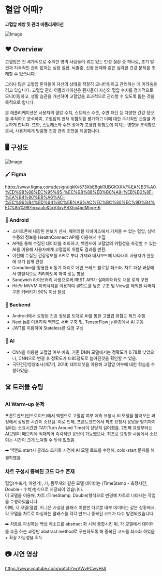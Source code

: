 #  혈압 어때?
**고혈압 예방 및 관리 애플리케이션**

![Image](https://github.com/user-attachments/assets/7c227a97-32d6-47f4-ac54-59c7ae50cf6f)

## ❤️ Overview
고혈압은 전 세계적으로 수백만 명의 사람들이 겪고 있는 만성 질환 중 하나로, 조기 발견과 지속적인 관리 없이는 심장 질환, 뇌졸중, 신장 문제와 같은 심각한 건강 문제를 초래할 수 있습니다. 

그러나 많은 고혈압 환자들이 자신의 상태를 적절히 모니터링하고 관리하는 데 어려움을 겪고 있습니다.
고혈압 관리 어플리케이션은 환자들이 자신의 혈압 수치를 정기적으로 모니터링하고, 생활 습관을 개선하여 고혈압을 효과적으로 관리할 수 있도록 돕는 것을 목적으로 합니다.

본 애플리케이션은 사용자의 혈압 수치, 스트레스 수준, 수면 패턴 등 다양한 건강 정보를 추적하고 분석하여, 고혈압의 현재 위험도를 평가하고 이에 대한 주기적인 관찰을 가능하게 합니다. 또한, 스트레스와 수면 장애가 고혈압 위험도에 미치는 영향을 분석함으로써, 사용자에게 맞춤형 건강 관리 조언을 제공합니다.

## 🖥️ 구성도
![Image](https://github.com/user-attachments/assets/3909e977-60db-4bbd-bb0e-d47594685c42)
### 🖌️ Figma
https://www.figma.com/design/iqkKv573XbE8gkRUBGKXKV/%EA%B3%A0%ED%98%88%EC%95%95-%EC%98%88%EB%B0%A9-%EB%B0%8F-%EA%B4%80%EB%A6%AC-%EC%96%B4%ED%94%8C%EB%A6%AC%EC%BC%80%EC%9D%B4%EC%85%98?m=auto&t=V3xvPBXho4jmMhge-6

### 📱 Android
* 스마트폰에 내장된 만보기 센서, 웨어러블 디바이스에서 가져올 수 있는 혈압, 심박수등의 정보를 HealthConnect API를 이용해서 수집
* API를 통해 수집된 데이터를 조회하고, 백엔드에 고혈압의 위험성을 측정할 수 있는 AI를 이용해 사용자에게 고혈압의 위험도 결과를 반환.
* 이전에 수집된 건강정보를 API로 부터 가져와 대시보드에 나타내어 사용자가 한눈에 보기 쉽게 편성
* Coroutine을 활용한 비동기 처리로 메인 쓰레드 블로킹 최소화. 차트 파싱 과정에서 병렬적으로 처리하도록 하여 성능 향상
* Sandwich 라이브러리 사용으로써 REST API가 실패하더라도 대응 로직 구현
* Hilt와 MVVM 아키텍처를 이용하여 결합도를 낮춘 구조 및 View를 제외한 나머지 구문 커버리지 90% 이상 달성

### 💽 Backend
* Android에서 요청된 건강 정보를 토대로 AI를 통한 고혈압 위험도 체크 수행
* Next js를 이용하여 백엔드 서버 구축 및, TensorFlow js 환경에서 AI 구동
* JWT를 이용하여 Stateless한 요청 구성

### 🤖 AI
* CNN을 이용한 고혈압 여부 예측, 기존 DNN 모델에서는 정확도가 0.78로 낮았으나, CNN으로 변경 후 정확도가 0.85정도로 높아진것을 확인할 수 있음.
* 국민건강영양조사(제7기, 2018) 데이터셋을 이용해 고혈압 여부에 대한 학습을 수행하였음.

## ☠️ 트러블 슈팅
### AI Warm-up 문제
프론트엔드(안드로이드)에서 백엔드로 고혈압 여부 예측 요청시 AI 모델을 불러오는 과정에서 상당한 시간이 소요됨.
이로 인해, 프론트엔드에서 최초 요청시 응답을 받기까지 걸리는 소요시간인 TAT(Turn Around Time)이 상당히 길어졌음.
2번째 요청부터는 AI모델이 메모리에 적재되어 즉각적인 응답이 가능했으나, 최초로 요청한 시점에서 소요되는 시간이 크게 느껴질 수 밖에 없었음.

➡️ 백엔드 start시 클래스 초기화 시점에 AI 모델 로드를 수행해, cold-start 문제를 해결하였음
### 차트 구성시 중복된 코드 다수 존재
혈압(수축기, 이완기), 키, 몸무게와 같은 모델 데이터는 (TimeStamp - 측정시간, Double - 수치)형식으로 저장되어 있습니다.<br/>
이 모델을 이용해, 차트 (TimeStamp, Double)형식으로 변경해 차트로 나타내는 작업을 수행하였습니다.<br/>
이때, 각 모델(혈압, 키..)은 사실상 클래스 이름만 다르뿐 내부 데이터는 같은 상황에서, 각 모델을 차트로 파싱하는 클래스를 각각 만드니 중복된 코드가 다수 발견되었습니다.<br/>

➡️ 차트로 파싱하는 핵심 메소드를 abstract 화 시켜 통합시킨 뒤, 각 모델에서 데이터를 추출 하는 과정만 abstract method로 구현하도록 해 중복된 코드를 최소화 하였음 + 확장 가능성을 흭득



## 📷 시연 영상
https://www.youtube.com/watch?v=VWvPCwvHslI
